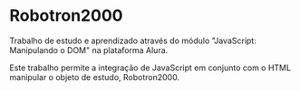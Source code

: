 # Robotron2000
Trabalho de estudo e aprendizado através do módulo "JavaScript: Manipulando o DOM" na plataforma Alura.

Este trabalho permite a integração de JavaScript em conjunto com o HTML manipular o objeto de estudo, Robotron2000.

